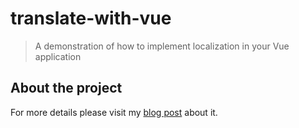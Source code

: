 # translate-with-vue

> A demonstration of how to implement localization in your Vue application

## About the project

For more details please visit my [blog post](https://medium.com/@dalilaav/going-international-enabling-localization-in-your-vue-application-5702e369a0f6) about it.

